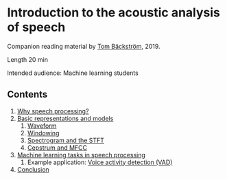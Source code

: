 # Introduction to the acoustic analysis of speech

<div class="contentLayout2">

<div class="columnLayout two-equal" layout="two-equal">

<div class="cell normal" data-type="normal">

<div class="innerCell">

Companion reading material by [Tom
Bäckström](https://research.aalto.fi/portal/tom.backstrom.html), 2019.

Length 20 min

Intended audience: Machine learning students

## Contents

1.  [Why speech processing?](Why_speech_processing_)
2.  [Basic representations and models](Basic_representations_and_models)
    1.  [Waveform](Waveform)
    2.  [Windowing](Windowing)
    3.  [Spectrogram and the STFT](Spectrogram_and_the_STFT)
    4.  [Cepstrum and MFCC](Cepstrum_and_MFCC)
3.  [Machine learning tasks in speech
    processing](Machine_learning_tasks_in_speech_processing)  
    1.  Example application: [Voice activity detection
        (VAD)](Voice_activity_detection_VAD_)
4.  [Conclusion](Conclusion)

</div>

</div>

<div class="cell normal" data-type="normal">

<div class="innerCell">

  

</div>

</div>

</div>

</div>
